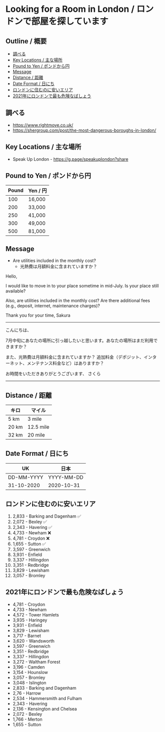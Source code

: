 # Looking for a Room in London / ロンドンで部屋を探しています

## Outline / 概要 <!-- omit in toc -->
* [調べる](#調べる)
* [Key Locations / 主な場所](#key-locations--主な場所)
* [Pound to Yen / ポンドから円](#pound-to-yen--ポンドから円)
* [Message](#message)
* [Distance / 距離](#distance--距離)
* [Date Format / 日にち](#date-format--日にち)
* [ロンドンに住むのに安いエリア](#ロンドンに住むのに安いエリア)
* [2021年にロンドンで最も危険なばしょう](#2021年にロンドンで最も危険なばしょう)

## 調べる
* <https://www.rightmove.co.uk/>
* <https://shergroup.com/post/the-most-dangerous-boroughs-in-london/>

## Key Locations / 主な場所
* Speak Up London - <https://g.page/speakuplondon?share>

## Pound to Yen / ポンドから円

| Pound | Yen / 円     |
| ----- | ------ |
| 100   | 16,000 |
| 200   | 33,000 |
| 250   | 41,000 |
| 300   | 49,000 |
| 500   | 81,000 |

## Message
* Are utilities included in the monthly cost?
  * 光熱費は月額料金に含まれていますか？

Hello,

I would like to move in to your place sometime in mid-July. Is your place still available?

Also, are utilities included in the monthly cost?
Are there additional fees (e.g., deposit, internet, maintenance charges)?

Thank you for your time,
Sakura

---

こんにちは、

7月中旬にあなたの場所に引っ越したいと思います。あなたの場所はまだ利用できますか？

また、光熱費は月額料金に含まれていますか？
追加料金（デポジット、インターネット、メンテナンス料金など）はありますか？

お時間をいただきありがとうございます、
さくら

---

## Distance / 距離

| キロ  | マイル    |
| ----- | --------- |
| 5 km  | 3 mile    |
| 20 km | 12.5 mile |
| 32 km | 20 mile   |

## Date Format / 日にち

| UK         | 日本       |
| ---------- | ---------- |
| DD-MM-YYYY | YYYY-MM-DD |
| 31-10-2020 | 2020-10-31 |

## ロンドンに住むのに安いエリア
1. 2,833 - Barking and Dagenham ✅
2. 2,072 - Bexley ✅
3. 2,343 - Havering ✅
4. 4,733 - Newham ❌
5. 4,781 - Croydon ❌
6. 1,655 - Sutton ✅
7. 3,597 - Greenwich
8. 3,931 - Enfield
9. 3,337 - Hillingdon
10. 3,351 - Redbridge
11. 3,829 - Lewisham
12. 3,057 - Bromley

## 2021年にロンドンで最も危険なばしょう
* 4,781 - Croydon
* 4,733 - Newham
* 4,572 - Tower Hamlets
* 3,935 - Haringey
* 3,931 - Enfield
* 3,829 - Lewisham
* 3,717 - Barnet
* 3,620 - Wandsworth
* 3,597 - Greenwich
* 3,351 - Redbridge
* 3,337 - Hillingdon
* 3,272 - Waltham Forest
* 3,196 - Camden
* 3,154 - Hounslow
* 3,057 - Bromley
* 3,048 - Islington
* 2,833 - Barking and Dagenham
* 2,76 - Harrow
* 2,534 - Hammersmith and Fulham
* 2,343 - Havering
* 2,136 - Kensington and Chelsea
* 2,072 - Bexley
* 1,766 - Merton
* 1,655 - Sutton
